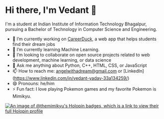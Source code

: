 # Hi there, I'm Vedant 👋

I'm a student at Indian Institute of Information Technology Bhagalpur, pursuing a Bachelor of Technology in Computer Science and Engineering.

- 🔭 I’m currently working on [CareerDuck](https://github.com/TheMimikyu/CareerDuck), a web app that helps students find their dream jobs
- 🌱 I’m currently learning Machine Learning.
- 👯 I’m looking to collaborate on open source projects related to web development, machine learning, or data science
- 💬 Ask me anything about Python, C++, HTML, CSS, or JavaScript
- 📫 How to reach me: angelwithadream@gmail.com or [LinkedIn] (https://www.linkedin.com/in/vedant-yadav-33a134259/)
- 😄 Pronouns: he/him
- ⚡ Fun fact: I love playing Pokemon games and my favorite Pokemon is Mimikyu.


[![An image of @themimikyu's Holopin badges, which is a link to view their full Holopin profile](https://holopin.me/themimikyu)](https://holopin.io/@themimikyu)

